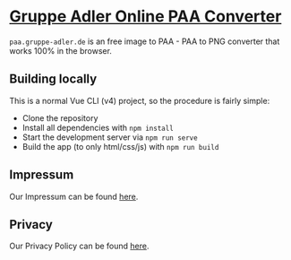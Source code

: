 # [Gruppe Adler Online PAA Converter](https://paa.gruppe-adler.de)
`paa.gruppe-adler.de` is an free image to PAA - PAA to PNG converter that works 100% in the browser.

## Building locally
This is a normal  Vue CLI (v4) project, so the procedure is fairly simple:
- Clone the repository
- Install all dependencies with `npm install`
- Start the development server via `npm run serve`
- Build the app (to only html/css/js) with `npm run build`

## Impressum
Our Impressum can be found [here](/impressum.md).

## Privacy
Our Privacy Policy can be found [here](/privacy-policy.md).